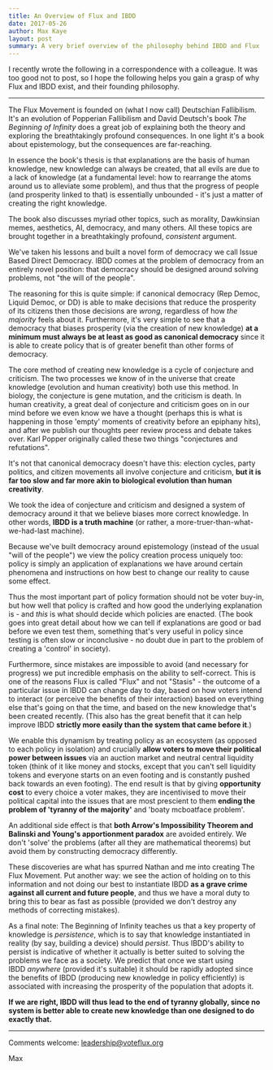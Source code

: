 ```yaml
---
title: An Overview of Flux and IBDD
date: 2017-05-26
author: Max Kaye
layout: post
summary: A very brief overview of the philosophy behind IBDD and Flux
---
```


I recently wrote the following in a correspondence with a colleague. It was too good not to post, so I hope the following helps you gain a grasp of why Flux and IBDD exist, and their founding philosophy.

--------

The Flux Movement is founded on (what I now call) Deutschian Fallibilism. It's an evolution of Popperian Fallibilism and David Deutsch's book _The Beginning of Infinity_ does a great job of explaining both the theory and exploring the breathtakingly profound consequences. In one light it's a book about epistemology, but the consequences are far-reaching.

In essence the book's thesis is that explanations are the basis of human knowledge, new knowledge can always be created, that all evils are due to a lack of knowledge (at a fundamental level: how to rearrange the atoms around us to alleviate some problem), and thus that the progress of people (and prosperity linked to that) is essentially unbounded - it's just a matter of creating the right knowledge.

The book also discusses myriad other topics, such as morality, Dawkinsian memes, aesthetics, AI, democracy, and many others. All these topics are brought together in a breathtakingly profound, _consistent_ argument.

We've taken his lessons and built a novel form of democracy we call Issue Based Direct Democracy. IBDD comes at the problem of democracy from an entirely novel position: that democracy should be designed around solving problems, not "the will of the people".

The reasoning for this is quite simple: if canonical democracy (Rep Democ, Liquid Democ, or DD) is able to make decisions that reduce the prosperity of its citizens then those decisions are _wrong_, regardless of how _the majority_ feels about it. Furthermore, it's very simple to see that a democracy that biases prosperity (via the creation of new knowledge) **at a minimum must always be at least as good as canonical democracy** since it is able to create policy that is of greater benefit than other forms of democracy.

The core method of creating new knowledge is a cycle of conjecture and criticism. The two processes we know of in the universe that create knowledge (evolution and human creativity) both use this method. In biology, the conjecture is gene mutation, and the criticism is death. In human creativity, a great deal of conjecture and criticism goes on in our mind before we even know we have a thought (perhaps this is what is happening in those 'empty' moments of creativity before an epiphany hits), and after we publish our thoughts peer review process and debate takes over. Karl Popper originally called these two things "conjectures and refutations".

It's not that canonical democracy doesn't have this: election cycles, party politics, and citizen movements all involve conjecture and criticism, **but it is far too slow and far more akin to biological evolution than human creativity**.

We took the idea of conjecture and criticism and designed a system of democracy around it that we believe biases more correct knowledge. In other words, **IBDD is a truth machine** (or rather, a more-truer-than-what-we-had-last machine).

Because we've built democracy around epistemology (instead of the usual "will of the people") we view the policy creation process uniquely too: policy is simply an application of explanations we have around certain phenomena and instructions on how best to change our reality to cause some effect.

Thus the most important part of policy formation should not be voter buy-in, but how well that policy is crafted and how good the underlying explanation is - and _this_ is what should decide which policies are enacted. (The book goes into great detail about how we can tell if explanations are good or bad before we even test them, something that's very useful in policy since testing is often slow or inconclusive - no doubt due in part to the problem of creating a 'control' in society).

Furthermore, since mistakes are impossible to avoid (and necessary for progress) we put incredible emphasis on the ability to self-correct. This is one of the reasons Flux is called "Flux" and not "Stasis" - the outcome of a particular issue in IBDD can change day to day, based on how voters intend to interact (or perceive the benefits of their interaction) based on everything else that's going on that the time, and based on the new knowledge that's been created recently. (This also has the great benefit that it can help improve IBDD **strictly more easily than the system that came before it**.)

We enable this dynamism by treating policy as an ecosystem (as opposed to each policy in isolation) and crucially **allow voters to move their political power between issues** via an auction market and neutral central liquidity token (think of it like money and stocks, except that you can't sell liquidity tokens and everyone starts on an even footing and is constantly pushed back towards an even footing). The end result is that by giving **opportunity cost** to every choice a voter makes, they are incentivised to move their political capital into the issues that are most prescient to them **ending the problem of 'tyranny of the majority'** and 'boaty mcboatface problem'.

An additional side effect is that **both Arrow's Impossibility Theorem and Balinski and Young's apportionment paradox** are avoided entirely. We don't 'solve' the problems (after all they are mathematical theorems) but avoid them by constructing democracy differently.

These discoveries are what has spurred Nathan and me into creating The Flux Movement. Put another way: we see the action of holding on to this information and not doing our best to instantiate IBDD **as a grave crime against all current and future people**, and thus we have a moral duty to bring this to bear as fast as possible (provided we don't destroy any methods of correcting mistakes).

As a final note: The Beginning of Infinity teaches us that a key property of knowledge is _persistence_, which is to say that knowledge instantiated in reality (by say, building a device) should _persist_. Thus IBDD's ability to persist is indicative of whether it actually is better suited to solving the problems we face as a society. We predict that once we start using IBDD _anywhere_ (provided it's suitable) it should be rapidly adopted since the benefits of IBDD (producing new knowledge in policy efficiently) is associated with increasing the prosperity of the population that adopts it.

**If we are right, IBDD will thus lead to the end of tyranny globally, since no system is better able to create new knowledge than one designed to do exactly that.**

------

Comments welcome: leadership@voteflux.org

Max
